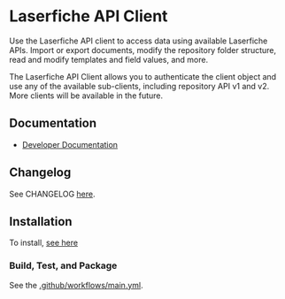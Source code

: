 # Laserfiche API Client

Use the Laserfiche API client to access data using available Laserfiche APIs. Import or export documents, modify the repository folder structure, read and modify templates and field values, and more.

The Laserfiche API Client allows you to authenticate the client object and use any of the available sub-clients, including repository API v1 and v2. More clients will be available in the future.

## Documentation

- [Developer Documentation](https://developer.laserfiche.com/)

## Changelog

See CHANGELOG [here](https://github.com/Laserfiche/lf-api-js/blob/HEAD/packages/lf-api-js/CHANGELOG.md).

## Installation

To install, [see here](https://www.npmjs.com/package/@laserfiche/lf-api-js)

### Build, Test, and Package

See the [.github/workflows/main.yml](https://github.com/Laserfiche/lf-api-js/blob/HEAD/.github/workflows/main.yml).

